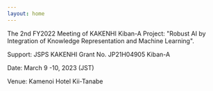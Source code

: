 ```yaml
---
layout: home
---
```

The 2nd FY2022 Meeting of KAKENHI Kiban-A Project: 
"Robust AI by Integration of Knowledge Representation and Machine Learning".

Support: JSPS KAKENHI Grant No. JP21H04905 Kiban-A	

Date: March  9 -10, 2023 (JST)

Venue: Kamenoi Hotel Kii-Tanabe			


<!-- List of speakers:
Katsumi Inoue
Chiaki Sakama
Taisuke Sato
Satoshi Tojo
Teeradaj Racharak
Nicolas Schwind
Ryosuke Kojima
Yin Jun Phua 
Akihiro Takemura
Tuan Nguyen
Mitsuhiro Odaka
Fanqing Xu
Koji Watanabe
Ryota Yakushiji
Masayuki Otani
Takeru Isobe 
Sota Moriyama
Kotaro Okazaki 
Rolf Morel 
-->